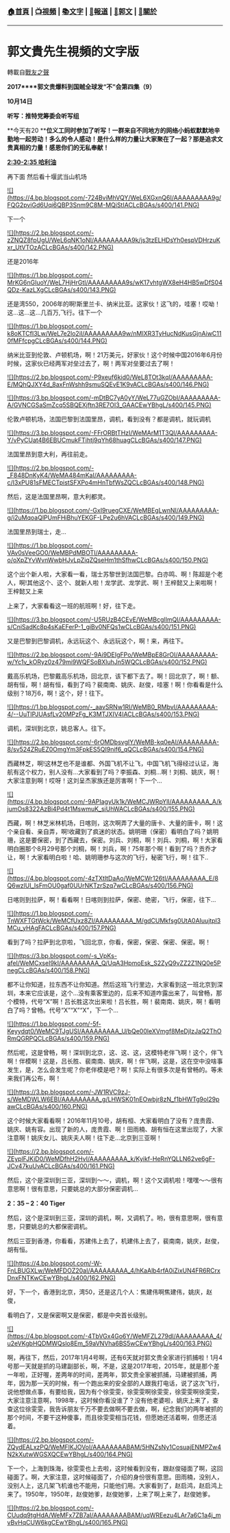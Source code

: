 ###  [:house:首頁](https://github.com/ourhimalayas/home) | [:tv:視頻](https://github.com/ourhimalayas/videos) | [:books:文字](https://github.com/ourhimalayas/txt) | [:newspaper:報道](https://github.com/ourhimalayas/news) | [:eagle:郭文](https://github.com/ourhimalayas/guomedia) | [:pray:關於](https://github.com/ourhimalayas/home/tree/master/about)
---
# 郭文貴先生視頻的文字版
轉載自[戰友之聲](http://littleantvoice.blogspot.com)

**2017****郭文贵爆料到国贼全球发“不”会第四集（9）**

**10****月14****日**









**听写：推特党筹委会听写组**











**今天有20&nbsp;****位义工同时参加了听写！一群来自不同地方的网络小蚂蚁默默地辛勤地一起劳动！多么的令人感动！是什么样的力量让大家聚在了一起？那是追求文贵真相的力量！感恩你们的无私奉献！**







[**2:30-2:35&nbsp;哈利油**](https://www.blogger.com/null)



再下面 然后看十堰武当山机场







[!\[\](https://4.bp.blogspot.com/-724BviMhVQY/WeL6XGxnQ6I/AAAAAAAAA9g/FQG2pviGd6Uqi6QBP3Snm9C8M-MQiStIACLcBGAs/s400/141.PNG)](https://4.bp.blogspot.com/-724BviMhVQY/WeL6XGxnQ6I/AAAAAAAAA9g/FQG2pviGd6Uqi6QBP3Snm9C8M-MQiStIACLcBGAs/s1600/141.PNG)

下一个

[!\[\](https://2.bp.blogspot.com/-zZNQZ8fpUgU/WeL6qNK1oNI/AAAAAAAAA9k/js3tzELHDsYh0espVDHrzuKxr_UtVTOzACLcBGAs/s400/142.PNG)](https://2.bp.blogspot.com/-zZNQZ8fpUgU/WeL6qNK1oNI/AAAAAAAAA9k/js3tzELHDsYh0espVDHrzuKxr_UtVTOzACLcBGAs/s1600/142.PNG)

还是2016年

[!\[\](https://1.bp.blogspot.com/-MrKG6nGIuoY/WeL7HjHrGtI/AAAAAAAAA9s/wK17vhtgWX8eH4HB5wDfS04QDz-KazLXgCLcBGAs/s400/143.PNG)](https://1.bp.blogspot.com/-MrKG6nGIuoY/WeL7HjHrGtI/AAAAAAAAA9s/wK17vhtgWX8eH4HB5wDfS04QDz-KazLXgCLcBGAs/s1600/143.PNG)



还是湾550，2006年的啊!斯里兰卡、纳米比亚。这家伙！这飞的，哇塞！哎呦！这...这...这...几百万,飞行。往下一个

[!\[\](https://1.bp.blogspot.com/-k8oKTCfI3Lw/WeL7e2lo2iI/AAAAAAAAA9w/nMIXR3TyHucNdKusGjnAiwC110fMFfcpgCLcBGAs/s400/144.PNG)](https://1.bp.blogspot.com/-k8oKTCfI3Lw/WeL7e2lo2iI/AAAAAAAAA9w/nMIXR3TyHucNdKusGjnAiwC110fMFfcpgCLcBGAs/s1600/144.PNG)





纳米比亚到伦敦、卢顿机场，啊！21万美元，好家伙！这个时候中国2016年6月份时候，这家伙已经两军对垒过去了，啊！两军对垒要过去了啊！



[!\[\](https://2.bp.blogspot.com/-P9xeuf6kid0/WeL8TOt3kqI/AAAAAAAAA-E/MQhQJXY4d_8axFnWshh9smuSQEvE1K9vACLcBGAs/s400/146.PNG)](https://2.bp.blogspot.com/-P9xeuf6kid0/WeL8TOt3kqI/AAAAAAAAA-E/MQhQJXY4d_8axFnWshh9smuSQEvE1K9vACLcBGAs/s1600/146.PNG)







[!\[\](https://3.bp.blogspot.com/-mDtBC7yA0yY/WeL77uGZObI/AAAAAAAAA-A/GVNCGSaSmZcq5SBQEXjftn3RE7OI3_GAACEwYBhgL/s400/145.PNG)](https://3.bp.blogspot.com/-mDtBC7yA0yY/WeL77uGZObI/AAAAAAAAA-A/GVNCGSaSmZcq5SBQEXjftn3RE7OI3_GAACEwYBhgL/s1600/145.PNG)



伦敦卢顿机场，法国巴黎到法国里昂，调机，看到没有？都是调机，就玩调机



[!\[\](https://3.bp.blogspot.com/-FFrORBtTHzI/WeMArM1T3QI/AAAAAAAAA-Y/vPyCUat4B6EBUCmukFTihtj9qYh68huagCLcBGAs/s400/147.PNG)](https://3.bp.blogspot.com/-FFrORBtTHzI/WeMArM1T3QI/AAAAAAAAA-Y/vPyCUat4B6EBUCmukFTihtj9qYh68huagCLcBGAs/s1600/147.PNG)





法国里昂到意大利，再往前走。





[!\[\](https://2.bp.blogspot.com/-_F848DnKyK4/WeMA484mKaI/AAAAAAAAA-c/I3xPU81sFMECTpistSFXPo4mHnTbfWsZQCLcBGAs/s400/148.PNG)](https://2.bp.blogspot.com/-_F848DnKyK4/WeMA484mKaI/AAAAAAAAA-c/I3xPU81sFMECTpistSFXPo4mHnTbfWsZQCLcBGAs/s1600/148.PNG)





然后，这是法国里昂啊，意大利都灵。



[!\[\](https://1.bp.blogspot.com/-GxI9ruegCXE/WeMBEgLwnNI/AAAAAAAAA-g/i2uMqoaQlPUmFHiBhuYEKGF-LPe2u6hVACLcBGAs/s400/149.PNG)](https://1.bp.blogspot.com/-GxI9ruegCXE/WeMBEgLwnNI/AAAAAAAAA-g/i2uMqoaQlPUmFHiBhuYEKGF-LPe2u6hVACLcBGAs/s1600/149.PNG)







法国里昂到瑞士，走...

[!\[\](https://1.bp.blogspot.com/-VAv0sVeeGO0/WeMBPdMBOTI/AAAAAAAAA-o/oXpZYvWvnWwbHJvLpZiqZQseHm1thSfhwCLcBGAs/s400/150.PNG)](https://1.bp.blogspot.com/-VAv0sVeeGO0/WeMBPdMBOTI/AAAAAAAAA-o/oXpZYvWvnWwbHJvLpZiqZQseHm1thSfhwCLcBGAs/s1600/150.PNG)









这个出个新人啦，大家看一看，瑞士苏黎世到法国巴黎。白亦鸣、啊！陈超是个老人，啊!其他这个、这个、就新人啦！龙学武、龙学武、啊！王梓懿又上来啦啊！王梓懿又上来



上来了，大家看看这一班的航班啊！好，往下走。

[!\[\](https://3.bp.blogspot.com/-U5RUzB4CEvE/WeMBcglImQI/AAAAAAAAA-s/CniSadKc8p4sKaEFerP-1_giBv0NFQs1wCLcBGAs/s400/151.PNG)](https://3.bp.blogspot.com/-U5RUzB4CEvE/WeMBcglImQI/AAAAAAAAA-s/CniSadKc8p4sKaEFerP-1_giBv0NFQs1wCLcBGAs/s1600/151.PNG)





又是巴黎到巴黎调机，永远玩这个、永远玩这个，啊！来，再往下。



[!\[\](https://2.bp.blogspot.com/-9Ai9DEIgFPo/WeMBpE8GrOI/AAAAAAAAA-w/Yc1v_kORyz0z479mi9WQFSoBXluhJn5WQCLcBGAs/s400/152.PNG)](https://2.bp.blogspot.com/-9Ai9DEIgFPo/WeMBpE8GrOI/AAAAAAAAA-w/Yc1v_kORyz0z479mi9WQFSoBXluhJn5WQCLcBGAs/s1600/152.PNG)





戴高乐机场，巴黎戴高乐机场，回北京，该下都下去了。啊！回北京了，啊！额、胡有恒，啊！胡有恒，看到了吗？裴南南、姚庆、赵俊，哇塞！啊！你看看是什么级别？18万6，啊！这个，好！往下。



[!\[\](https://1.bp.blogspot.com/-_aavSRNw1RI/WeMB0_RMbvI/AAAAAAAAA-4/--UuTIPJUAsfLv20MPzFg_K3MTJXIV4IACLcBGAs/s400/153.PNG)](https://1.bp.blogspot.com/-_aavSRNw1RI/WeMB0_RMbvI/AAAAAAAAA-4/--UuTIPJUAsfLv20MPzFg_K3MTJXIV4IACLcBGAs/s1600/153.PNG)





调机，深圳到北京，姚总客人。往下。





[!\[\](https://2.bp.blogspot.com/-6rOMDbsvgIY/WeMB-kq0eAI/AAAAAAAAA-8/sv524ZRuEZ0OmgYm3FpkES5QI9nif6_qQCLcBGAs/s400/154.PNG)](https://2.bp.blogspot.com/-6rOMDbsvgIY/WeMB-kq0eAI/AAAAAAAAA-8/sv524ZRuEZ0OmgYm3FpkES5QI9nif6_qQCLcBGAs/s1600/154.PNG)





西藏林芝，啊!这林芝也不是谁都、外国飞机不让飞，中国飞机飞得经过认证，海航有这个权力，别人没有...大家看到了吗？李振森、刘桐...啊！刘桐、姚庆，啊！大家注意到啊！哎呀！这刘呈杰家族还是厉害啊！下一个...

[!\[\](https://4.bp.blogspot.com/-9APIagyUk1k/WeMCJWRpYlI/AAAAAAAAA_A/kjumOs8322AzBi4Pd4t1MswmuK_siUhWACLcBGAs/s400/155.PNG)](https://4.bp.blogspot.com/-9APIagyUk1k/WeMCJWRpYlI/AAAAAAAAA_A/kjumOs8322AzBi4Pd4t1MswmuK_siUhWACLcBGAs/s1600/155.PNG)





西藏，啊！林芝米林机场，日喀则，这次啊弄了大量的唐卡、大量的唐卡，啊！这个亲自看、亲自弄，啊!收藏到了疯迷的状态。姚明珊（保密）看明白了吗？姚明珊，这是要保密，到了西藏去，保密。刘兵、刘桐，啊！刘兵、刘桐，啊！大家看明白圈那个8月29号那个刘桐，啊！刘兵，啊！75年那个啊！看到了吗？贡乔才让，啊！大家看明白啦！哈、姚明珊参与这次的飞行，秘密飞行，啊！往下..

[!\[\](https://4.bp.blogspot.com/-4zTXtltDaAo/WeMCWr126tI/AAAAAAAAA_E/8Q6wzlUI_IsFmOU0gaf0UUrNKTzrSzq7wCLcBGAs/s400/156.PNG)](https://4.bp.blogspot.com/-4zTXtltDaAo/WeMCWr126tI/AAAAAAAAA_E/8Q6wzlUI_IsFmOU0gaf0UUrNKTzrSzq7wCLcBGAs/s1600/156.PNG)









日喀则到拉萨，啊！看看啊！日喀则到拉萨，保密、绝密，飞行，保密，往下...



[!\[\](https://1.bp.blogspot.com/-TnWXFTGtWck/WeMCfUxz8ZI/AAAAAAAAA_M/gdCUMkfsg0UtA0AIuujtpl3MCu_yHAgFACLcBGAs/s400/157.PNG)](https://1.bp.blogspot.com/-TnWXFTGtWck/WeMCfUxz8ZI/AAAAAAAAA_M/gdCUMkfsg0UtA0AIuujtpl3MCu_yHAgFACLcBGAs/s1600/157.PNG)









看到了吗？拉萨到北京啦，飞回北京，你看，保密，保密、保密、保密。啊！





[!\[\](https://3.bp.blogspot.com/-s_VpKs-afeI/WeMCxseI9kI/AAAAAAAAA_Q/UqA3HpmoEsk_S2ZyQ9vZZ2Z1NQ0e5PnegCLcBGAs/s400/158.PNG)](https://3.bp.blogspot.com/-s_VpKs-afeI/WeMCxseI9kI/AAAAAAAAA_Q/UqA3HpmoEsk_S2ZyQ9vZZ2Z1NQ0e5PnegCLcBGAs/s1600/158.PNG)





都不让你知道，拉东西不让你知道。然后这班飞行里边，大家看到这一班北京到深圳，本来它应该是，这个...没有乘客里边的，后来不知道咋露出来了，叫曾畅，那个模特，代号“X”啊！吕长胜这次出来啦！吕长胜，啊！裴南南、姚庆，啊！看明白了吗？曾畅。代号“X”“X”“X”，下一个...

[!\[\](https://1.bp.blogspot.com/-5f-Keyydqt0/WeMC9TJgUSI/AAAAAAAAA_U/bQe00leXVmgf8MeDjIzJaQ2ThORmQGRPQCLcBGAs/s400/159.PNG)](https://1.bp.blogspot.com/-5f-Keyydqt0/WeMC9TJgUSI/AAAAAAAAA_U/bQe00leXVmgf8MeDjIzJaQ2ThORmQGRPQCLcBGAs/s1600/159.PNG)









然后呢，这是曾畅，啊！深圳到北京，这、这、这，这模特老伴飞啊！这个，伴飞啊！伴模啊！这是，吕长胜、裴南南、姚庆，啊！伴飞啊，这是，这在空中没啥事发生，是，怎么会发生呢？你老伴模是吧？啊！实际上有很多次是有曾畅的。等未来我们再公布，啊！

[!\[\](https://3.bp.blogspot.com/-JW1RVC9zJ-s/WeMDWLW6EBI/AAAAAAAAA_g/LHWSK01nEOwbjr8zN_f1bHWTg9ol29pawCLcBGAs/s400/160.PNG)](https://3.bp.blogspot.com/-JW1RVC9zJ-s/WeMDWLW6EBI/AAAAAAAAA_g/LHWSK01nEOwbjr8zN_f1bHWTg9ol29pawCLcBGAs/s1600/160.PNG)









这个时候大家看看啊！2016年11月10号，胡有桓、大家看明白了没有？庞贵霞、姚庆、姚有容。出现了新的人，庞贵霞、啊！田雨楠、胡有恒在这里出现了，大家注意啊！姚庆女儿、姚庆夫人啊！往下走...北京到三亚啊！



[!\[\](https://2.bp.blogspot.com/-ZEyplFJKiD0/WeMDfhH2HvI/AAAAAAAAA_k/Kyikf-HeRnYQLLN62ve6gF-JCv47kuUvACLcBGAs/s400/161.PNG)](https://2.bp.blogspot.com/-ZEyplFJKiD0/WeMDfhH2HvI/AAAAAAAAA_k/Kyikf-HeRnYQLLN62ve6gF-JCv47kuUvACLcBGAs/s1600/161.PNG)







然后，这个是深圳到三亚，深圳到～～，调机，啊！这个又调机啦！嘿嘿～～很有意思啊！很有意思，只要姚总的大部分保密调机...





**2：35 – 2：40 Tiger**



然后，这个是深圳到三亚，深圳的调机，啊，又调机了。哟，很有意思啊，很有意思，只要姚总的大都保密调机。







然后三亚到香港，你看看，苏建伟上去了，机建伟上去了，裴南南，姚庆，赵俊，胡有恒。





[!\[\](https://4.bp.blogspot.com/-W-FnLBUGXLw/WeMFDOZ20aI/AAAAAAAAA_4/hKaAlb4rfA0iZixUN4FR6RCrxDnxFNTKwCEwYBhgL/s400/162.PNG)](https://4.bp.blogspot.com/-W-FnLBUGXLw/WeMFDOZ20aI/AAAAAAAAA_4/hKaAlb4rfA0iZixUN4FR6RCrxDnxFNTKwCEwYBhgL/s1600/162.PNG)





好，下一个，香港到北京，湾50，还是这几个人：焦建伟啊焦建伟，姚庆，赵俊，

看明白了，又是保密啊又是保密，都是中央首长级别。

[!\[\](https://4.bp.blogspot.com/-4TbVGx4Go6Y/WeMFZL279dI/AAAAAAAAA_4/u2eVKgbHQDMWQslo8Em_59aVNVha6BS5wCEwYBhgL/s400/163.PNG)](https://4.bp.blogspot.com/-4TbVGx4Go6Y/WeMFZL279dI/AAAAAAAAA_4/u2eVKgbHQDMWQslo8Em_59aVNVha6BS5wCEwYBhgL/s1600/163.PNG)





啊，再往下，然后，2017年1月4号啊，还有6天就对郭文贵全家进行抓捕啦！1月4号那一天就是抓的马建副部长，啊，不是，这是2017年啦，2015年，就是那个差一年啦，正好喔，差两年的时间，差两年，郭文贵全家被抓捕，马建被抓捕，两年，因为那一天的时候，有一个跑出来的安全部的人跟我打电话，说了这次飞行，说他想做点事，有要给我，因为有个徐雯雯，徐雯雯啊徐雯雯，徐雯雯啊徐雯雯，大家注意注意啊，1998年，这时候你看没谁了？没有他老婆啦，姚庆上来了，查查这位徐雯雯，我告诉朋友千万不要去做啊不要去做，啊，纪念我们的两年被抓的那个时间，不要干这种傻事，而且徐雯雯相当花钱，但愿她还活着啊，但愿还活着。

[!\[\](https://2.bp.blogspot.com/-ZQydEALxzPQ/WeMFlKJOVoI/AAAAAAAABAM/5HNZsNy1CosuajENMPZw4N2kXutwWGSXQCEwYBhgL/s400/164.PNG)](https://2.bp.blogspot.com/-ZQydEALxzPQ/WeMFlKJOVoI/AAAAAAAABAM/5HNZsNy1CosuajENMPZw4N2kXutwWGSXQCEwYBhgL/s1600/164.PNG)





下一个，上海到珠海，徐雯雯也上去啦，这时候看到没有，跟赵俊碰面了啊，这回碰面了。啊，大家注意，这时候碰面了，介绍的身份很有意思。田雨楠，没别人，没别人上，这几架飞机谁也不能用，只能他们用。大家看到了，赵启鸿，赵启鸿上来了。1950年，1950年，赵俊她爹，赵俊她爹，上来了啊上来了，赵俊她爹。

[!\[\](https://2.bp.blogspot.com/-CUudq9tgHdA/WeMFx7ZB7aI/AAAAAAAABAM/uqWREezu4LAr7a6C1a4j_mvBvHqCUW6kgCEwYBhgL/s400/165.PNG)](https://2.bp.blogspot.com/-CUudq9tgHdA/WeMFx7ZB7aI/AAAAAAAABAM/uqWREezu4LAr7a6C1a4j_mvBvHqCUW6kgCEwYBhgL/s1600/165.PNG)
